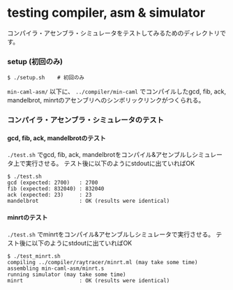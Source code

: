 # testing compiler, asm & simulator

コンパイラ・アセンブラ・シミュレータをテストしてみるためのディレクトリです。

### setup (初回のみ)
```
$ ./setup.sh    # 初回のみ
```

`min-caml-asm/` 以下に、 `../compiler/min-caml` でコンパイルしたgcd, fib, ack, mandelbrot, minrtのアセンブリへのシンボリックリンクがつくられる。

### コンパイラ・アセンブラ・シミュレータのテスト
#### gcd, fib, ack, mandelbrotのテスト
`./test.sh` でgcd, fib, ack, mandelbrotをコンパイル&アセンブルしシミュレータ上で実行させる。
テスト後に以下のようにstdoutに出ていればOK

```
$ ./test.sh
gcd (expected: 2700)   : 2700
fib (expected: 832040) : 832040
ack (expected: 23)     : 23
mandelbrot             : OK (results were identical)
```
#### minrtのテスト
`./test.sh` でminrtをコンパイル&アセンブルしシミュレータで実行させる。
テスト後に以下のようにstdoutに出ていればOK

```
$ ./test_minrt.sh
compiling ../compiler/raytracer/minrt.ml (may take some time)
assembling min-caml-asm/minrt.s
running simulator (may take some time)
minrt                  : OK (results were identical)
```
